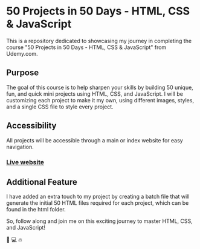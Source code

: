 # 50 Projects in 50 Days - HTML, CSS & JavaScript
This is a repository dedicated to showcasing my journey in completing the course "50 Projects in 50 Days - HTML, CSS & JavaScript" from Udemy.com.

## Purpose
The goal of this course is to help sharpen your skills by building 50 unique, fun, and quick mini projects using HTML, CSS, and JavaScript. I will be customizing each project to make it my own, using different images, styles, and a single CSS file to style every project.

## Accessibility
All projects will be accessible through a main or index website for easy navigation.

### [Live website](https://adrianvyne.github.io/50-simple-projects/)

## Additional Feature
I have added an extra touch to my project by creating a batch file that will generate the initial 50 HTML files required for each project, which can be found in the html folder.

So, follow along and join me on this exciting journey to master HTML, CSS, and JavaScript!

:pencil: :computer: :fire:
